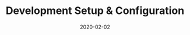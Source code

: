 ---
title: Development Setup & Configuration
date: 2020-02-02
lastmod: 2021-01-09
order_number: 1
---